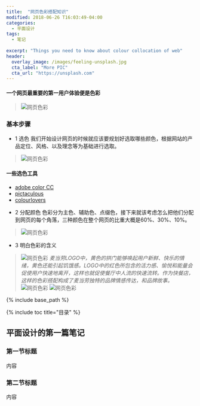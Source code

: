 ```yaml
---
title:  "网页色彩搭配知识"
modified: 2018-06-26 T16:03:49-04:00
categories: 
  - 平面设计
tags:
  - 笔记
  
excerpt: "Things you need to know about colour collocation of web"
header:
  overlay_image: /images/feeling-unsplash.jpg
  cta_label: "More PIC"
  cta_url: "https://unsplash.com"
---
```


#### 一个网页最重要的第一用户体验便是色彩
> ![网页色彩](https://pic3.zhimg.com/18d1ef195b29759d2312fc14aacf4e8a_r.jpg)

### 基本步骤
- 1 选色
我们开始设计网页的时候就应该要规划好选取哪些颜色，根据网站的产品定位、风格、以及理念等为基础进行选取。
> ![网页色彩](https://pic2.zhimg.com/ffe16403be3c058aa306346e35829951_r.jpg)
#### 一些选色工具
* [adobe color CC](https://color.adobe.com/zh/create/color-wheel/?base=2&rule=Monochromatic&selected=3&name=%E6%88%91%E7%9A%84%20Color%20%E4%B8%BB%E9%A1%8C&mode=rgb&rgbvalues=0.11154703076742754,0.05110564840010399,0.3459019607843138,0.101,0.101,0.101,0.00032248163761344615,0.00014774605002014073,0.001,0.322175966231556,0.315,0.35,0.19381146420568116,0.08879537606210458,0.601&swatchOrder=0,1,2,3,4)
* [pictaculous](http://www.pictaculous.com/)
* [colourlovers](http://www.colourlovers.com/)
- 2 分配颜色
色彩分为主色、辅助色、点缀色，接下来就该考虑怎么把他们分配到网页的每个角落，三种颜色在整个网页的比重大概是60%、30%、10%。
> ![网页色彩](https://image.uisdc.com/wp-content/uploads/2014/11/cnn-page.jpg)
- 3 明白色彩的含义
> ![网页色彩](https://upload-images.jianshu.io/upload_images/11043489-bb228a60c1327a19.png?imageMogr2/auto-orient/)
*麦当劳LOGO中，黄色的拱门能够唤起用户新鲜、快乐的情绪，黄色还能引起饥饿感。LOGO中的红色所包含的活力感、愉悦和能量会促使用户快速地离开，这样也就促使餐厅中人流的快速流转。作为快餐店，这样的色彩搭配构成了麦当劳独特的品牌情感传达，和品牌故事。*
> ![网页色彩](https://image.uisdc.com/wp-content/uploads/2014/11/mcdonalds-logo.jpg)
> ![网页色彩](https://image.uisdc.com/wp-content/uploads/2014/11/mcdonalds-homepage.jpg)


{% include base_path %}

{% include toc title="目录" %}


## 平面设计的第一篇笔记

### 第一节标题

内容

### 第二节标题

内容